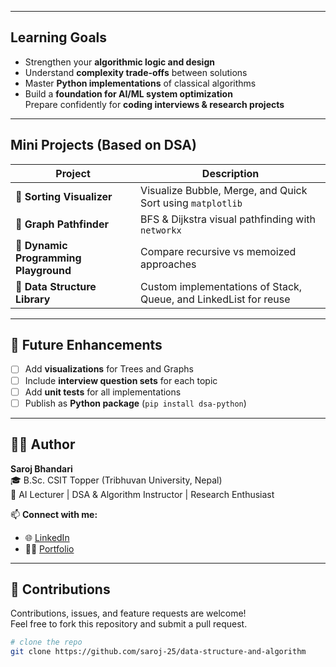
---

##  Learning Goals

- Strengthen your **algorithmic logic and design**  
- Understand **complexity trade-offs** between solutions  
-  Master **Python implementations** of classical algorithms  
-  Build a **foundation for AI/ML system optimization**  
   Prepare confidently for **coding interviews & research projects**

---

##  Mini Projects (Based on DSA)

| Project | Description |
|----------|--------------|
| 🔹 **Sorting Visualizer** | Visualize Bubble, Merge, and Quick Sort using `matplotlib` |
| 🔹 **Graph Pathfinder** | BFS & Dijkstra visual pathfinding with `networkx` |
| 🔹 **Dynamic Programming Playground** | Compare recursive vs memoized approaches |
| 🔹 **Data Structure Library** | Custom implementations of Stack, Queue, and LinkedList for reuse |

---

## 🌱 Future Enhancements
- [ ] Add **visualizations** for Trees and Graphs  
- [ ] Include **interview question sets** for each topic  
- [ ] Add **unit tests** for all implementations  
- [ ] Publish as **Python package** (`pip install dsa-python`)  

---

## 👨‍💻 Author

**Saroj Bhandari**  
🎓 B.Sc. CSIT Topper (Tribhuvan University, Nepal)  
💼 AI Lecturer | DSA & Algorithm Instructor | Research Enthusiast  

📫 **Connect with me:**  
- 🌐 [LinkedIn](https://www.linkedin.com/in/sarojbhandari17/)  
- 🧑‍💻 [Portfolio](https://<sarojbhandari>.com)  

---

## 🤝 Contributions

Contributions, issues, and feature requests are welcome!  
Feel free to fork this repository and submit a pull request.

```bash
# clone the repo
git clone https://github.com/saroj-25/data-structure-and-algorithm
